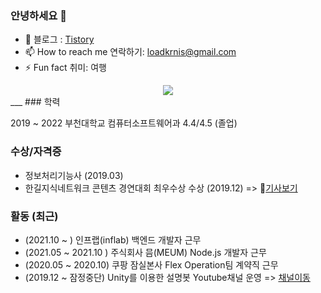 ### 안녕하세요 👋

- 👯 블로그 : [Tistory](https://charming-kyu.tistory.com/)
- 📫 How to reach me 연락하기: loadkrnis@gmail.com
- ⚡ Fun fact 취미: 여행

<div align="center">
  <img src="https://github-readme-stats.vercel.app/api?username=loadkrnis&show_icons=true&theme=highcontrast">
</div>
___
### 학력

2019 ~ 2022 부천대학교 컴퓨터소프트웨어과 4.4/4.5 (졸업)


### 수상/자격증

- 정보처리기능사 (2019.03)
- 한길지식네트워크 콘텐츠 경연대회 최우수상 수상 (2019.12) => 📰[기사보기](http://news.unn.net/news/articleView.html?idxno=223575)


### 활동 (최근)
- (2021.10 ~ ) 인프랩(inflab) 백엔드 개발자 근무
- (2021.05 ~ 2021.10 ) 주식회사 믐(MEUM) Node.js 개발자 근무
- (2020.05 ~ 2020.10) 쿠팡 잠실본사 Flex Operation팀 계약직 근무 
- (2019.12 ~ 잠정중단) Unity를 이용한 설명봇 Youtube채널 운영 => [채널이동](https://www.youtube.com/channel/UCZfz6Hl6iE2zQZSH4s97QWQ/videos)


